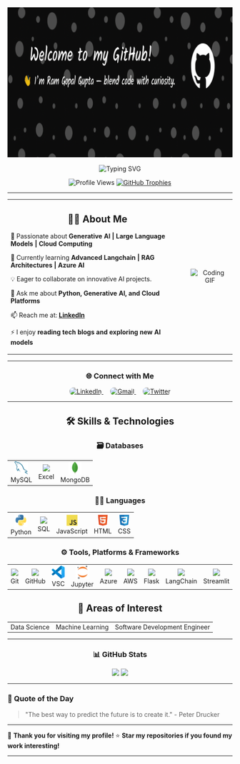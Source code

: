  <img src="https://github.com/ramgopalGenAI/ramgopalGenAI/blob/main/Ram.png" alt="github-header-image" />

<p align="center">
  <img src="https://readme-typing-svg.herokuapp.com?font=Fira+Code&pause=1000&color=FFFFFF&center=true&vCenter=true&width=500&lines=Aspiring+Data+Scientist+%26+Developer" alt="Typing SVG" />
</p>


<p align="center">
  <img src="https://komarev.com/ghpvc/?username=ramgopalGenAI&label=Profile%20views&color=0e75b6&style=flat" alt="Profile Views" />
  <a href="https://github.com/ryo-ma/github-profile-trophy">
    <img src="https://github-profile-trophy.vercel.app/?username=ramgopalGenAI&theme=onedark&no-bg=true&no-frame=true" alt="GitHub Trophies" />
  </a>
</p>

---
<table>
  <tr>
    <td style="width: 80%; vertical-align: top;">
      <h2 style="text-align: center;">👨‍💻 About Me</h2>
      <p> 🚀 Passionate about <strong>Generative AI | Large Language Models | Cloud Computing</strong></p>
      <p> 🌱 Currently learning <strong>Advanced Langchain | RAG Architectures | Azure AI</strong></p>
      <p> 💡 Eager to collaborate on innovative AI projects.</p>
      <p> 💬 Ask me about <strong>Python, Generative AI, and Cloud Platforms</strong></p>
      <p> 📫 Reach me at: <strong><a href="[YOUR LINKEDIN PROFILE URL]">LinkedIn</a></strong></p>
      <p> ⚡ I enjoy <strong>reading tech blogs and exploring new AI models</strong></p>
    </td>
    <td style="text-align: center;">
      <img src="https://media.giphy.com/media/qgQUggAC3Pfv687qPC/giphy.gif" width="300" alt="Coding GIF">
    </td>
  </tr>
</table>

---

<div align="center">

### 🌐 Connect with Me  

<a href="[YOUR LINKEDIN PROFILE URL]" target="_blank">
  <img src="https://img.icons8.com/color/48/000000/linkedin.png" width="30" alt="LinkedIn" style="border-radius: 8px;"/>
</a>
&nbsp;&nbsp;&nbsp;
<a href="mailto:[YOUR-EMAIL@example.com]" target="_blank">
  <img src="https://img.icons8.com/color/48/000000/gmail-new.png" width="30" alt="Gmail" style="border-radius: 8px;"/>
</a>
&nbsp;&nbsp;&nbsp;
<a href="https://x.com/[YOUR-TWITTER-HANDLE]" target="_blank">
  <img src="https://img.icons8.com/color/48/000000/twitter.png" width="30" alt="Twitter" style="border-radius: 8px;"/>
</a>

</div>

---

<div align="center">

<h2>🛠 Skills & Technologies</h2>

<h3>🗃️ Databases</h3>
<table>
  <tr>
    <td align="center"><img src="https://raw.githubusercontent.com/devicons/devicon/master/icons/mysql/mysql-original.svg" width="30"/><br>MySQL</td>
    <td align="center"><img src="https://img.icons8.com/color/48/000000/microsoft-excel-2019--v1.png" width="30"/><br>Excel</td>
    <td align="center"><img src="https://raw.githubusercontent.com/devicons/devicon/master/icons/mongodb/mongodb-original.svg" width="30"/><br>MongoDB</td>
  </tr>
</table>

<h3>🧑‍💻 Languages</h3>
<table>
  <tr>
    <td align="center"><img src="https://raw.githubusercontent.com/devicons/devicon/master/icons/python/python-original.svg" width="30"/><br>Python</td>
    <td align="center"><img src="https://brandlogos.net/wp-content/uploads/2025/03/microsoft_sql_server-logo_brandlogos.net_wykhq.png" width="30"/><br>SQL</td>
    <td align="center"><img src="https://raw.githubusercontent.com/devicons/devicon/master/icons/javascript/javascript-original.svg" width="25"/><br>JavaScript</td>
    <td align="center"><img src="https://raw.githubusercontent.com/devicons/devicon/master/icons/html5/html5-original.svg" width="25"/><br>HTML</td>
    <td align="center"><img src="https://raw.githubusercontent.com/devicons/devicon/master/icons/css3/css3-original.svg" width="25"/><br>CSS</td>
  </tr>
</table>

<h3>⚙️ Tools, Platforms & Frameworks</h3>
<table>
  <tr>
    <td align="center"><img src="https://www.vectorlogo.zone/logos/git-scm/git-scm-icon.svg" width="30"/><br>Git</td>
    <td align="center"><img src="https://www.svgrepo.com/show/475654/github-color.svg" width="30"/><br>GitHub</td>
    <td align="center"><img src="https://raw.githubusercontent.com/devicons/devicon/master/icons/vscode/vscode-original.svg" width="30"/><br>VSC</td>
    <td align="center"><img src="https://raw.githubusercontent.com/devicons/devicon/master/icons/jupyter/jupyter-original.svg" width="30"/><br>Jupyter</td>
    <td align="center"><img src="https://upload.wikimedia.org/wikipedia/commons/f/fa/Microsoft_Azure.svg" width="28"/><br>Azure</td>
    <td align="center"><img src="https://img.icons8.com/color/48/000000/amazon-web-services.png" width="30"/><br>AWS</td>
    <td align="center"><img src="https://img.icons8.com/nolan/200/flask.png" width="30"/><br>Flask</td>
    <td align="center"><img src="https://blog.langchain.dev/content/images/2023/09/LangChain_Logo-1.png" width="30"/><br>LangChain</td>
    <td align="center"><img src="https://streamlit.io/images/brand/streamlit-mark-dark.png" width="30"/><br>Streamlit</td>
  </tr>
</table>

<h2>🎯 Areas of Interest  </h2>
<table>
  <tr>
    <td align="center">Data Science</td>
    <td align="center">Machine Learning</td>
    <td align="center">Software Development Engineer</td>
  </tr>
</table>

</div>

---

<div align="center">
<h3>📊 GitHub Stats </h3> 
  <img src="https://github-readme-streak-stats.herokuapp.com/?user=ramgopalGenAI&theme=radical" width="50%"/>
  <img src="https://github-readme-stats.vercel.app/api/top-langs/?username=ramgopalGenAI&theme=synthwave&show_icons=true&hide_border=false&layout=compact" width="36%"/>
</div>

---

### 🎯 Quote of the Day  
> "The best way to predict the future is to create it." - Peter Drucker

---

💖 **Thank you for visiting my profile!** ⭐ **Star my repositories if you found my work interesting!**

---
